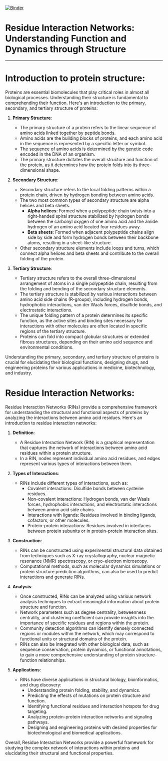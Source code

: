 [![Binder](https://mybinder.org/badge_logo.svg)](https://mybinder.org/v2/gh/LastCodeBender42/Data-Vizualization-and-Analysis.git/main?labpath=3D-Protein-Structure-Network%2F3d_protein_structure_network.ipynb)

# **Residue Interaction Networks: Understanding Function and Dynamics through Structure**
***

# Introduction to protein structure:

Proteins are essential biomolecules that play critical roles in almost all biological processes. Understanding their structure is fundamental to comprehending their function. Here's an introduction to the primary, secondary, and tertiary structure of proteins:

1. **Primary Structure**:
   - The primary structure of a protein refers to the linear sequence of amino acids linked together by peptide bonds.
   - Amino acids are the building blocks of proteins, and each amino acid in the sequence is represented by a specific letter or symbol.
   - The sequence of amino acids is determined by the genetic code encoded in the DNA of an organism.
   - The primary structure dictates the overall structure and function of the protein, as it determines how the protein folds into its three-dimensional shape.

2. **Secondary Structure**:
   - Secondary structure refers to the local folding patterns within a protein chain, driven by hydrogen bonding between amino acids.
   - The two most common types of secondary structure are alpha helices and beta sheets.
     - **Alpha helices**: Formed when a polypeptide chain twists into a right-handed spiral structure stabilized by hydrogen bonds between the carbonyl oxygen of one amino acid and the amide hydrogen of an amino acid located four residues away.
     - **Beta sheets**: Formed when adjacent polypeptide chains align side by side and form hydrogen bonds between their backbone atoms, resulting in a sheet-like structure.
   - Other secondary structure elements include loops and turns, which connect alpha helices and beta sheets and contribute to the overall folding of the protein.

3. **Tertiary Structure**:
   - Tertiary structure refers to the overall three-dimensional arrangement of atoms in a single polypeptide chain, resulting from the folding and bending of the secondary structure elements.
   - The tertiary structure is stabilized by various interactions between amino acid side chains (R-groups), including hydrogen bonds, hydrophobic interactions, van der Waals forces, disulfide bonds, and electrostatic interactions.
   - The unique folding pattern of a protein determines its specific function, as the active sites and binding sites necessary for interactions with other molecules are often located in specific regions of the tertiary structure.
   - Proteins can fold into compact globular structures or extended fibrous structures, depending on their amino acid sequence and environmental conditions.

Understanding the primary, secondary, and tertiary structure of proteins is crucial for elucidating their biological functions, designing drugs, and engineering proteins for various applications in medicine, biotechnology, and industry.

# Residue Interaction Networks:

Residue Interaction Networks (RINs) provide a comprehensive framework for understanding the structural and functional aspects of proteins by analyzing the interactions between amino acid residues. Here's an introduction to residue interaction networks:

1. **Definition**:
   - A Residue Interaction Network (RIN) is a graphical representation that captures the network of interactions between amino acid residues within a protein structure.
   - In a RIN, nodes represent individual amino acid residues, and edges represent various types of interactions between them.

2. **Types of Interactions**:
   - RINs include different types of interactions, such as:
     - Covalent interactions: Disulfide bonds between cysteine residues.
     - Non-covalent interactions: Hydrogen bonds, van der Waals forces, hydrophobic interactions, and electrostatic interactions between amino acid side chains.
     - Interactions with ligands: Residues involved in binding ligands, cofactors, or other molecules.
     - Protein-protein interactions: Residues involved in interfaces between protein subunits or in protein-protein interaction sites.

3. **Construction**:
   - RINs can be constructed using experimental structural data obtained from techniques such as X-ray crystallography, nuclear magnetic resonance (NMR) spectroscopy, or cryo-electron microscopy.
   - Computational methods, such as molecular dynamics simulations or protein structure prediction algorithms, can also be used to predict interactions and generate RINs.

4. **Analysis**:
   - Once constructed, RINs can be analyzed using various network analysis techniques to extract meaningful information about protein structure and function.
   - Network parameters such as degree centrality, betweenness centrality, and clustering coefficient can provide insights into the importance of specific residues and regions within the protein.
   - Community detection algorithms can identify densely connected regions or modules within the network, which may correspond to functional units or structural domains of the protein.
   - RINs can also be integrated with other biological data, such as sequence conservation, protein dynamics, or functional annotations, to gain a more comprehensive understanding of protein structure-function relationships.

5. **Applications**:
   - RINs have diverse applications in structural biology, bioinformatics, and drug discovery:
     - Understanding protein folding, stability, and dynamics.
     - Predicting the effects of mutations on protein structure and function.
     - Identifying functional residues and interaction hotspots for drug targeting.
     - Analyzing protein-protein interaction networks and signaling pathways.
     - Designing and engineering proteins with desired properties for biotechnological and biomedical applications.

Overall, Residue Interaction Networks provide a powerful framework for studying the complex network of interactions within proteins and elucidating their structural and functional properties.
